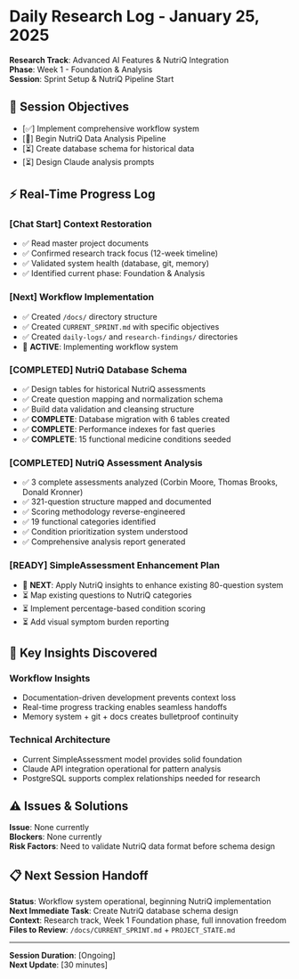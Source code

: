 # Daily Research Log - January 25, 2025

**Research Track**: Advanced AI Features & NutriQ Integration  
**Phase**: Week 1 - Foundation & Analysis  
**Session**: Sprint Setup & NutriQ Pipeline Start

## **🎯 Session Objectives**
- [✅] Implement comprehensive workflow system
- [🔄] Begin NutriQ Data Analysis Pipeline
- [⏳] Create database schema for historical data
- [⏳] Design Claude analysis prompts

## **⚡ Real-Time Progress Log**

### **[Chat Start] Context Restoration**
- ✅ Read master project documents
- ✅ Confirmed research track focus (12-week timeline)  
- ✅ Validated system health (database, git, memory)
- ✅ Identified current phase: Foundation & Analysis

### **[Next] Workflow Implementation**
- ✅ Created `/docs/` directory structure
- ✅ Created `CURRENT_SPRINT.md` with specific objectives
- ✅ Created `daily-logs/` and `research-findings/` directories
- 🔄 **ACTIVE**: Implementing workflow system

### **[COMPLETED] NutriQ Database Schema**
- ✅ Design tables for historical NutriQ assessments
- ✅ Create question mapping and normalization schema  
- ✅ Build data validation and cleansing structure
- ✅ **COMPLETE**: Database migration with 6 tables created
- ✅ **COMPLETE**: Performance indexes for fast queries
- ✅ **COMPLETE**: 15 functional medicine conditions seeded

### **[COMPLETED] NutriQ Assessment Analysis**
- ✅ 3 complete assessments analyzed (Corbin Moore, Thomas Brooks, Donald Kronner)
- ✅ 321-question structure mapped and documented
- ✅ Scoring methodology reverse-engineered 
- ✅ 19 functional categories identified
- ✅ Condition prioritization system understood
- ✅ Comprehensive analysis report generated

### **[READY] SimpleAssessment Enhancement Plan**
- 🎯 **NEXT**: Apply NutriQ insights to enhance existing 80-question system
- ⏳ Map existing questions to NutriQ categories
- ⏳ Implement percentage-based condition scoring
- ⏳ Add visual symptom burden reporting

## **🧠 Key Insights Discovered**

### **Workflow Insights**
- Documentation-driven development prevents context loss
- Real-time progress tracking enables seamless handoffs
- Memory system + git + docs creates bulletproof continuity

### **Technical Architecture**
- Current SimpleAssessment model provides solid foundation
- Claude API integration operational for pattern analysis
- PostgreSQL supports complex relationships needed for research

## **⚠️ Issues & Solutions**

**Issue**: None currently  
**Blockers**: None currently  
**Risk Factors**: Need to validate NutriQ data format before schema design  

## **📋 Next Session Handoff**

**Status**: Workflow system operational, beginning NutriQ implementation  
**Next Immediate Task**: Create NutriQ database schema design  
**Context**: Research track, Week 1 Foundation phase, full innovation freedom  
**Files to Review**: `/docs/CURRENT_SPRINT.md` + `PROJECT_STATE.md`  

---
**Session Duration**: [Ongoing]  
**Next Update**: [30 minutes]